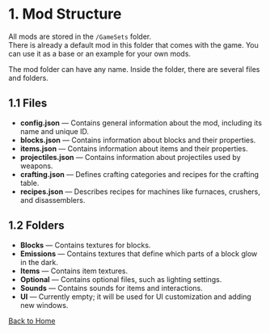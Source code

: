 # 1. Mod Structure

All mods are stored in the `/GameSets` folder.  
There is already a default mod in this folder that comes with the game. You can use it as a base or an example for your own mods.

The mod folder can have any name. Inside the folder, there are several files and folders.

## 1.1 Files
- **config.json** — Contains general information about the mod, including its name and unique ID.
- **blocks.json** — Contains information about blocks and their properties.
- **items.json** — Contains information about items and their properties.
- **projectiles.json** — Contains information about projectiles used by weapons.
- **crafting.json** — Defines crafting categories and recipes for the crafting table.
- **recipes.json** — Describes recipes for machines like furnaces, crushers, and disassemblers.

## 1.2 Folders
- **Blocks** — Contains textures for blocks.
- **Emissions** — Contains textures that define which parts of a block glow in the dark.
- **Items** — Contains item textures.
- **Optional** — Contains optional files, such as lighting settings.
- **Sounds** — Contains sounds for items and interactions.
- **UI** — Currently empty; it will be used for UI customization and adding new windows.

[Back to Home](../README.md)
